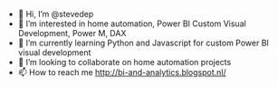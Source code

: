 - 👋 Hi, I’m @stevedep
- 👀 I’m interested in home automation, Power BI Custom Visual Development, Power M, DAX
- 🌱 I’m currently learning Python and Javascript for custom Power BI visual development
- 💞️ I’m looking to collaborate on home automation projects
- 📫 How to reach me http://bi-and-analytics.blogspot.nl/

<!---
stevedep/stevedep is a ✨ special ✨ repository because its `README.md` (this file) appears on your GitHub profile.
You can click the Preview link to take a look at your changes.
--->
